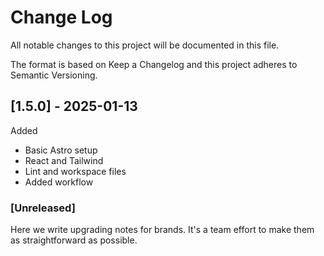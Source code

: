 # Change Log

All notable changes to this project will be documented in this file.

The format is based on Keep a Changelog and this project adheres to Semantic Versioning.

## [1.5.0] - 2025-01-13

Added

- Basic Astro setup
- React and Tailwind
- Lint and workspace files
- Added workflow

### [Unreleased]

Here we write upgrading notes for brands. It's a team effort to make them as straightforward as possible.
